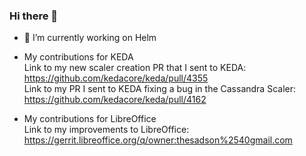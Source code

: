 ### Hi there 👋

- 🔭 I’m currently working on Helm

- My contributions for KEDA  
Link to my new scaler creation PR that I sent to KEDA: https://github.com/kedacore/keda/pull/4355  
Link to my PR I sent to KEDA fixing a bug in the Cassandra Scaler: https://github.com/kedacore/keda/pull/4162  

- My contributions for LibreOffice  
Link to my improvements to LibreOffice: https://gerrit.libreoffice.org/q/owner:thesadson%2540gmail.com



<!--
**ithesadson/ithesadson** is a ✨ _special_ ✨ repository because its `README.md` (this file) appears on your GitHub profile.

Here are some ideas to get you started:

- 🔭 I’m currently working on ...
- 🌱 I’m currently learning ...
- 👯 I’m looking to collaborate on ...
- 🤔 I’m looking for help with ...
- 💬 Ask me about ...
- 📫 How to reach me: ...
- 😄 Pronouns: ...
- ⚡ Fun fact: ...
-->

